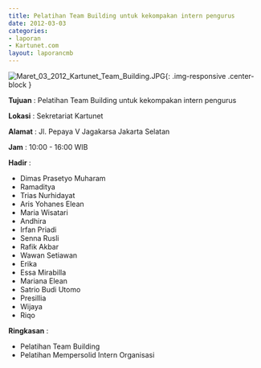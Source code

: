 ```yaml
---
title: Pelatihan Team Building untuk kekompakan intern pengurus
date: 2012-03-03
categories:
- laporan
- Kartunet.com
layout: laporancmb
---
```

![Maret_03_2012_Kartunet_Team_Building.JPG](/uploads/Maret_03_2012_Kartunet_Team_Building.JPG){: .img-responsive .center-block }

**Tujuan** : Pelatihan Team Building untuk kekompakan intern pengurus

**Lokasi** : 	Sekretariat Kartunet

**Alamat** : Jl. Pepaya V Jagakarsa Jakarta Selatan

**Jam** : 10:00 - 16:00 WIB

**Hadir** : 
* Dimas Prasetyo Muharam
* Ramaditya
* Trias Nurhidayat
* Aris Yohanes Elean
* Maria Wisatari
* Andhira
* Irfan Priadi
* Senna Rusli
* Rafik Akbar
* Wawan Setiawan
* Erika
* Essa Mirabilla
* Mariana Elean
* Satrio Budi Utomo
* Presillia
* Wijaya
* Riqo

**Ringkasan** : 
* Pelatihan Team Building
* Pelatihan Mempersolid Intern Organisasi
